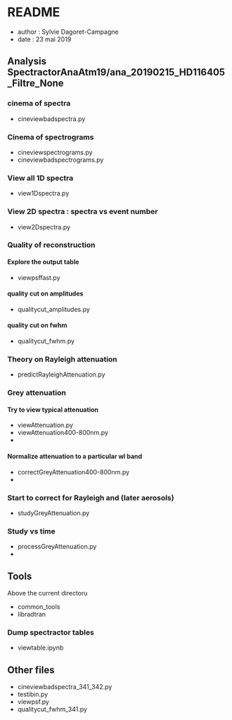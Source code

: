 # README

- author : Sylvie Dagoret-Campagne
- date : 23 mai 2019

## Analysis SpectractorAnaAtm19/ana\_20190215\_HD116405\_Filtre\_None


### cinema of spectra


- cineviewbadspectra.py



### Cinema of spectrograms
		
- cineviewspectrograms.py	
- cineviewbadspectrograms.py		


### View all 1D spectra

- view1Dspectra.py	

### View 2D spectra : spectra vs event number

- view2Dspectra.py

### Quality of reconstruction

#### Explore the output table
- viewpsffast.py

#### quality cut on amplitudes
- qualitycut\_amplitudes.py


#### quality cut on fwhm

- qualitycut\_fwhm.py	

### Theory on Rayleigh attenuation

- predictRayleighAttenuation.py		

### Grey attenuation


#### Try to view typical attenuation
- viewAttenuation.py
- viewAttenuation400-800nm.py
- 
#### Normalize attenuation to a particular wl band

- correctGreyAttenuation400-800nm.py	
- 
### Start to correct for Rayleigh and (later aerosols)

- studyGreyAttenuation.py
			

### Study vs time
- 	processGreyAttenuation.py
-  

## Tools

Above the current directoru

- common\_tools
- libradtran


### Dump spectractor tables
- viewtable.ipynb

## Other files

- cineviewbadspectra_341_342.py
- testibin.py				
- viewpsf.py			
- qualitycut_fwhm_341.py			